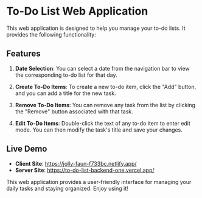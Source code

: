# To-Do List Web Application

This web application is designed to help you manage your to-do lists. It provides the following functionality:

## Features

1. **Date Selection**: You can select a date from the navigation bar to view the corresponding to-do list for that day.

2. **Create To-Do Items**: To create a new to-do item, click the "Add" button, and you can add a title for the new task.

3. **Remove To-Do Items**: You can remove any task from the list by clicking the "Remove" button associated with that task.

4. **Edit To-Do Items**: Double-click the text of any to-do item to enter edit mode. You can then modify the task's title and save your changes.

## Live Demo

- **Client Site**: https://jolly-faun-f733bc.netlify.app/
- **Server Site**: https://to-do-list-backend-one.vercel.app/

This web application provides a user-friendly interface for managing your daily tasks and staying organized. Enjoy using it!
